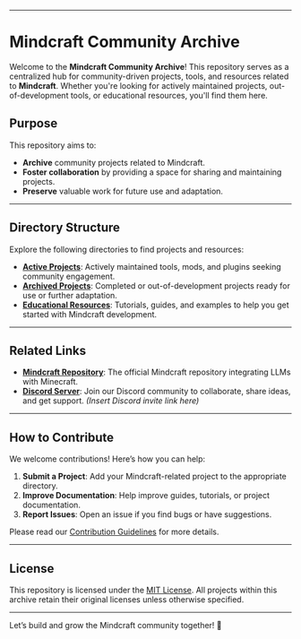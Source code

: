 
---

# **Mindcraft Community Archive**

Welcome to the **Mindcraft Community Archive**! This repository serves as a centralized hub for community-driven projects, tools, and resources related to **Mindcraft**. Whether you're looking for actively maintained projects, out-of-development tools, or educational resources, you'll find them here.

## **Purpose**
This repository aims to:
- **Archive** community projects related to Mindcraft.
- **Foster collaboration** by providing a space for sharing and maintaining projects.
- **Preserve** valuable work for future use and adaptation.

---

## **Directory Structure**
Explore the following directories to find projects and resources:

- **[Active Projects](activeprojects)**: Actively maintained tools, mods, and plugins seeking community engagement.
- **[Archived Projects](archived_projects)**: Completed or out-of-development projects ready for use or further adaptation.
- **[Educational Resources](/educational-resources)**: Tutorials, guides, and examples to help you get started with Mindcraft development.

---

## **Related Links**
- **[Mindcraft Repository](https://github.com/kolbytn/mindcraft)**: The official Mindcraft repository integrating LLMs with Minecraft.
- **[Discord Server](https://discord.gg/RVRzqZGsyS)**: Join our Discord community to collaborate, share ideas, and get support. *(Insert Discord invite link here)*

---

## **How to Contribute**
We welcome contributions! Here’s how you can help:
1. **Submit a Project**: Add your Mindcraft-related project to the appropriate directory.
2. **Improve Documentation**: Help improve guides, tutorials, or project documentation.
3. **Report Issues**: Open an issue if you find bugs or have suggestions.

Please read our [Contribution Guidelines](CONTRIBUTING.md) for more details.

---

## **License**
This repository is licensed under the [MIT License](LICENSE). All projects within this archive retain their original licenses unless otherwise specified.

---

Let’s build and grow the Mindcraft community together! 🚀
